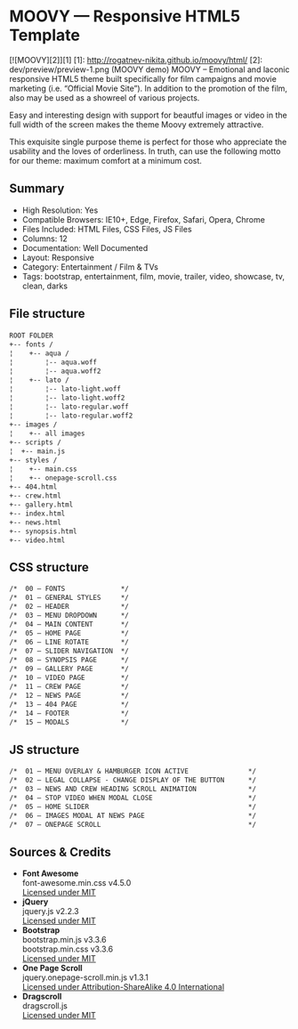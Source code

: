 # MOOVY — Responsive HTML5 Template
[![MOOVY][2]][1]
  [1]: http://rogatnev-nikita.github.io/moovy/html/
  [2]: dev/preview/preview-1.png (MOOVY demo)
MOOVY – Emotional and laconic responsive HTML5 theme built specifically for film campaigns and movie marketing (i.e. “Official Movie Site”). In addition to the promotion of the film, also may be used as a showreel of various projects.

Easy and interesting design with support for beautful images or video in the full width of the screen makes the theme Moovy extremely attractive.

This exquisite single purpose theme is perfect for those who appreciate the usability and the loves of orderliness. In truth, can use the following motto for our theme: maximum comfort at a minimum cost.

## Summary
* High Resolution: Yes
* Compatible Browsers: IE10+, Edge, Firefox, Safari, Opera, Chrome
* Files Included: HTML Files, CSS Files, JS Files
* Columns: 12
* Documentation: Well Documented
* Layout: Responsive
* Category: Entertainment / Film & TVs
* Tags: bootstrap, entertainment, film, movie, trailer, video, showcase, tv, clean, darks

## File structure
    ROOT FOLDER
    +-- fonts /
    ¦    +-- aqua /
    ¦        ¦-- aqua.woff
    ¦        ¦-- aqua.woff2
    ¦    +-- lato /
    ¦        ¦-- lato-light.woff
    ¦        ¦-- lato-light.woff2
    ¦        ¦-- lato-regular.woff
    ¦        ¦-- lato-regular.woff2
    +-- images /
    ¦    +-- all images
    +-- scripts /
    ¦  +-- main.js
    +-- styles /
    ¦    +-- main.css
    ¦    +-- onepage-scroll.css
    +-- 404.html
    +-- crew.html
    +-- gallery.html
    +-- index.html
    +-- news.html
    +-- synopsis.html
    +-- video.html

## CSS structure
    /*  00 — FONTS              */
    /*  01 — GENERAL STYLES     */
    /*  02 — HEADER             */
    /*  03 — MENU DROPDOWN      */
    /*  04 — MAIN CONTENT       */
    /*  05 — HOME PAGE          */
    /*  06 — LINE ROTATE        */
    /*  07 — SLIDER NAVIGATION  */
    /*  08 — SYNOPSIS PAGE      */
    /*  09 — GALLERY PAGE       */
    /*  10 — VIDEO PAGE         */
    /*  11 — CREW PAGE          */
    /*  12 — NEWS PAGE          */
    /*  13 — 404 PAGE           */
    /*  14 — FOOTER             */
    /*  15 — MODALS             */

## JS structure
    /*  01 — MENU OVERLAY & HAMBURGER ICON ACTIVE               */
    /*  02 — LEGAL COLLAPSE - CHANGE DISPLAY OF THE BUTTON      */
    /*  03 — NEWS AND CREW HEADING SCROLL ANIMATION             */
    /*  04 — STOP VIDEO WHEN MODAL CLOSE                        */
    /*  05 — HOME SLIDER                                        */
    /*  06 — IMAGES MODAL AT NEWS PAGE                          */
    /*  07 — ONEPAGE SCROLL                                     */

## Sources & Credits
* <strong>Font Awesome</strong>  
		font-awesome.min.css v4.5.0  
		[Licensed under MIT](http://fontawesome.io/license/)
* <strong>jQuery</strong>  
		jquery.js v2.2.3  
		[Licensed under MIT](https://jquery.org/license/)
* <strong>Bootstrap</strong>  
		bootstrap.min.js v3.3.6  
		bootstrap.min.css v3.3.6  
		[Licensed under MIT](https://github.com/twbs/bootstrap/blob/master/LICENSE)
* <strong>One Page Scroll</strong>  
		jquery.onepage-scroll.min.js v1.3.1  
		[Licensed under Attribution-ShareAlike 4.0 International](https://github.com/peachananr/onepage-scroll/blob/master/README.md)
* <strong>Dragscroll</strong>  
		dragscroll.js  
		[Licensed under MIT](https://github.com/asvd/dragscroll/blob/master/LICENSE)
